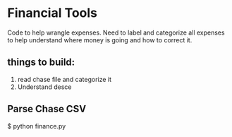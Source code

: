 # Financial Tools

Code to help wrangle expenses. Need to label and categorize all expenses to help understand where money is going and how to correct it.

## things to build:
1. read chase file and categorize it
1. Understand desce


## Parse Chase CSV
$ python finance.py <csv file>
